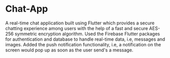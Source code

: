 # Chat-App
A real-time chat application built using Flutter which provides a secure chatting experience among users with the help of a fast and secure AES-256 symmetric encryption algorithm. 
Used the Firebase Flutter packages for authentication and database to handle real-time data, i.e, messages and images.
Added the push notification functionality, i.e, a notification on the screen would pop up as soon as the user send's a message. 
